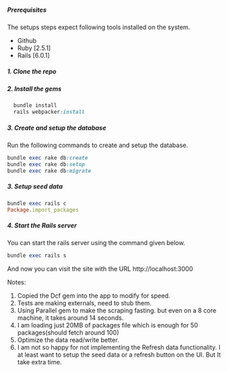 ##### Prerequisites

The setups steps expect following tools installed on the system.

- Github
- Ruby [2.5.1]
- Rails [6.0.1]

##### 1. Clone the repo 

##### 2. Install the gems

```ruby
  bundle install
  rails webpacker:install
```
##### 3. Create and setup the database

Run the following commands to create and setup the database.

```ruby
bundle exec rake db:create
bundle exec rake db:setup
bundle exec rake db:migrate
```

##### 3. Setup seed data

```ruby
bundle exec rails c
Package.import_packages
```

##### 4. Start the Rails server

You can start the rails server using the command given below.

```ruby
bundle exec rails s
```

And now you can visit the site with the URL http://localhost:3000

Notes:

1. Copied the Dcf gem into the app to modify for speed.
2. Tests are making externals, need to stub them.
3. Using Parallel gem to make the scraping fasting. but even on a 8 core machine, it takes around 14 seconds. 
4. I am loading just 20MB of packages file which is enough for 50 packages(should fetch around 100)
4. Optimize the data read/write better. 
5. I am not so happy for not implementing the Refresh data functionality. I at least want to setup the seed data or a refresh button on the UI. But It take extra time. 
